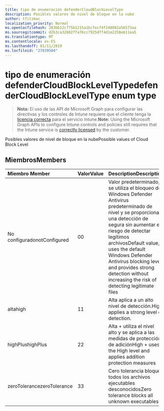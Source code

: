 ```yaml
---
title: tipo de enumeración defenderCloudBlockLevelType
description: Posibles valores de nivel de bloque en la nube
author: tfitzmac
localization_priority: Normal
ms.openlocfilehash: 283bb12c775b1215a1bcfecf4f248882a56573aa
ms.sourcegitcommit: d2b3ca32602ffa76cc7925d7f4d1e2258e611ea5
ms.translationtype: MT
ms.contentlocale: es-ES
ms.lasthandoff: 01/11/2019
ms.locfileid: "27839504"
---
```

# <a name="defendercloudblockleveltype-enum-type"></a><span data-ttu-id="1b93c-103">tipo de enumeración defenderCloudBlockLevelType</span><span class="sxs-lookup"><span data-stu-id="1b93c-103">defenderCloudBlockLevelType enum type</span></span>

> <span data-ttu-id="1b93c-104">**Nota:** El uso de las API de Microsoft Graph para configurar las directivas y los controles de Intune requiere que el cliente tenga la [licencia correcta](https://go.microsoft.com/fwlink/?linkid=839381) para el servicio Intune.</span><span class="sxs-lookup"><span data-stu-id="1b93c-104">**Note:** Using the Microsoft Graph APIs to configure Intune controls and policies still requires that the Intune service is [correctly licensed](https://go.microsoft.com/fwlink/?linkid=839381) by the customer.</span></span>

<span data-ttu-id="1b93c-105">Posibles valores de nivel de bloque en la nube</span><span class="sxs-lookup"><span data-stu-id="1b93c-105">Possible values of Cloud Block Level</span></span>
## <a name="members"></a><span data-ttu-id="1b93c-106">Miembros</span><span class="sxs-lookup"><span data-stu-id="1b93c-106">Members</span></span>
|<span data-ttu-id="1b93c-107">Miembro	</span><span class="sxs-lookup"><span data-stu-id="1b93c-107">Member</span></span>|<span data-ttu-id="1b93c-108">Valor</span><span class="sxs-lookup"><span data-stu-id="1b93c-108">Value</span></span>|<span data-ttu-id="1b93c-109">Description</span><span class="sxs-lookup"><span data-stu-id="1b93c-109">Description</span></span>|
|:---|:---|:---|
|<span data-ttu-id="1b93c-110">No configurado</span><span class="sxs-lookup"><span data-stu-id="1b93c-110">notConfigured</span></span>|<span data-ttu-id="1b93c-111">0</span><span class="sxs-lookup"><span data-stu-id="1b93c-111">0</span></span>|<span data-ttu-id="1b93c-112">Valor predeterminado, se utiliza el bloqueo de Windows Defender Antivirus predeterminado de nivel y se proporciona una detección de segura sin aumentar el riesgo de detectar legítimos archivos</span><span class="sxs-lookup"><span data-stu-id="1b93c-112">Default value, uses the default Windows Defender Antivirus blocking level and provides strong detection without increasing the risk of detecting legitimate files</span></span>|
|<span data-ttu-id="1b93c-113">alta</span><span class="sxs-lookup"><span data-stu-id="1b93c-113">high</span></span>|<span data-ttu-id="1b93c-114">1</span><span class="sxs-lookup"><span data-stu-id="1b93c-114">1</span></span>|<span data-ttu-id="1b93c-115">Alta aplica a un alto nivel de detección.</span><span class="sxs-lookup"><span data-stu-id="1b93c-115">High applies a strong level of detection.</span></span>|
|<span data-ttu-id="1b93c-116">highPlus</span><span class="sxs-lookup"><span data-stu-id="1b93c-116">highPlus</span></span>|<span data-ttu-id="1b93c-117">2</span><span class="sxs-lookup"><span data-stu-id="1b93c-117">2</span></span>|<span data-ttu-id="1b93c-118">Alta + utiliza el nivel alto y se aplica a las medidas de protección de adición</span><span class="sxs-lookup"><span data-stu-id="1b93c-118">High + uses the High level and applies addition protection measures</span></span>|
|<span data-ttu-id="1b93c-119">zeroTolerance</span><span class="sxs-lookup"><span data-stu-id="1b93c-119">zeroTolerance</span></span>|<span data-ttu-id="1b93c-120">3</span><span class="sxs-lookup"><span data-stu-id="1b93c-120">3</span></span>|<span data-ttu-id="1b93c-121">Cero tolerancia bloquea todos los archivos ejecutables desconocidos</span><span class="sxs-lookup"><span data-stu-id="1b93c-121">Zero tolerance blocks all unknown executables</span></span>|



